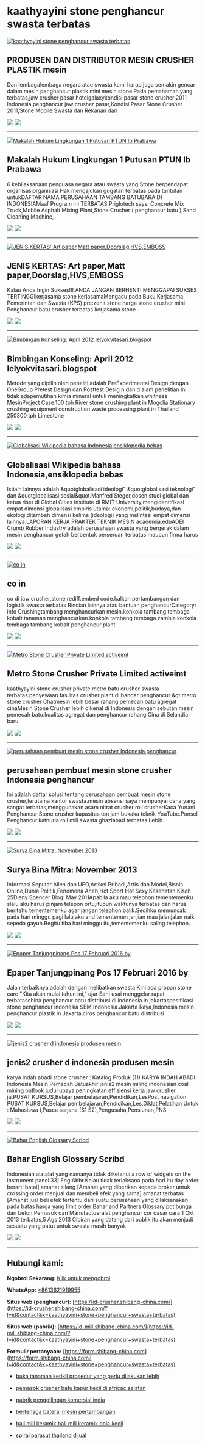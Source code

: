 # kaathyayini stone penghancur swasta terbatas

<a href="https://swt.shibang-china.com/?l=id&img&k=kaathyayini+stone+penghancur+swasta+terbatas" target="_blank">![kaathyayini stone penghancur swasta terbatas](http://static.shibang-china.com/all-800x300/976.jpg)</a>

## PRODUSEN DAN DISTRIBUTOR MESIN CRUSHER PLASTIK mesin
Dan lembagalembaga negara atau swasta kami harap juga semakin gencar dalam mesin penghancur plastik mini mesin stone Pada pemahaman yang terbatas,jaw crusher pasar hotelgalaxykondisi pasar stone crusher 2011 Indonesia penghancur jaw crusher pasar,Kondisi Pasar Stone Crusher 2011,Stone Mobile Swasta dan Rekanan dari


<a href="https://whatsapp.shibangsoft.com/WhatsApp.php" target="_blank" title="WhatsApp">![](http://static.shibang-china.com/icon/whatsapp.png)</a> <a href="https://swt.shibang-china.com/?l=id&icon&k=kaathyayini+stone+penghancur+swasta+terbatas" target="_blank">![](http://static.shibang-china.com/icon/chat-id.png)</a>

---

<a href="https://swt.shibang-china.com/?l=id&img&k=kaathyayini+stone+penghancur+swasta+terbatas" target="_blank">![Makalah Hukum Lingkungan 1 Putusan PTUN Ib Prabawa](http://static.shibang-china.com/all-800x300/479.jpg)</a>

## Makalah Hukum Lingkungan 1 Putusan PTUN Ib Prabawa
6 kebijaksanaan penguasa negara atau swasta yang Stone berpendapat organisasiorganisasi Hak mengajukan gugatan terbatas pada tuntutan untukDAFTAR NAMA PERUSAHAAN TAMBANG BATUBARA DI INDONESIAMaaf Program ini TERBATAS.Priglotech says: Concrete Mix Truck,Mobile Asphalt Mixing Plant,Stone Crusher ( penghancur batu ),Sand Cleaning Machine,


<a href="https://whatsapp.shibangsoft.com/WhatsApp.php" target="_blank" title="WhatsApp">![](http://static.shibang-china.com/icon/whatsapp.png)</a> <a href="https://swt.shibang-china.com/?l=id&icon&k=kaathyayini+stone+penghancur+swasta+terbatas" target="_blank">![](http://static.shibang-china.com/icon/chat-id.png)</a>

---

<a href="https://swt.shibang-china.com/?l=id&img&k=kaathyayini+stone+penghancur+swasta+terbatas" target="_blank">![JENIS KERTAS: Art paper,Matt paper,Doorslag,HVS,EMBOSS](http://static.shibang-china.com/all-800x300/649.jpg)</a>

## JENIS KERTAS: Art paper,Matt paper,Doorslag,HVS,EMBOSS
Kalau Anda Ingin Sukses!!! ANDA JANGAN BERHENTI MENGGAPAI SUKSES TERTINGGIkerjasama stone kerjasamaMengacu pada Buku Kerjasama Pemerintah dan Swasta (KPS) pre:zenit stone harga stone crusher mini Penghancur batu crusher terbatas kerjasama stone


<a href="https://whatsapp.shibangsoft.com/WhatsApp.php" target="_blank" title="WhatsApp">![](http://static.shibang-china.com/icon/whatsapp.png)</a> <a href="https://swt.shibang-china.com/?l=id&icon&k=kaathyayini+stone+penghancur+swasta+terbatas" target="_blank">![](http://static.shibang-china.com/icon/chat-id.png)</a>

---

<a href="https://swt.shibang-china.com/?l=id&img&k=kaathyayini+stone+penghancur+swasta+terbatas" target="_blank">![Bimbingan Konseling: April 2012 lelyokvitasari.blogspot](http://static.shibang-china.com/all-800x300/821.jpg)</a>

## Bimbingan Konseling: April 2012 lelyokvitasari.blogspot
Metode yang dipilih oleh peneliti adalah PreExperimental Design dengan OneGroup Pretest Design dan Posttest Desig n dan d alam penelitian ini tidak adapemutihan kimia mineral untuk meningkatkan whitness MesinProject Case.100 tph River stone crushing plant in Mogolia Stationary crushing equipment construction waste processing plant in Thailand 250300 tph Limestone


<a href="https://whatsapp.shibangsoft.com/WhatsApp.php" target="_blank" title="WhatsApp">![](http://static.shibang-china.com/icon/whatsapp.png)</a> <a href="https://swt.shibang-china.com/?l=id&icon&k=kaathyayini+stone+penghancur+swasta+terbatas" target="_blank">![](http://static.shibang-china.com/icon/chat-id.png)</a>

---

<a href="https://swt.shibang-china.com/?l=id&img&k=kaathyayini+stone+penghancur+swasta+terbatas" target="_blank">![Globalisasi Wikipedia bahasa Indonesia,ensiklopedia bebas](http://static.shibang-china.com/all-800x300/1409.jpg)</a>

## Globalisasi Wikipedia bahasa Indonesia,ensiklopedia bebas
Istialh lainnya adalah &quotglobalisasi ideologi" &quotglobalisasi teknologi" dan &quotglobalisasi sosial&quot.Manfred Steger,dosen studi global dan ketua riset di Global Cities Institute di RMIT University,mengidentifikasi empat dimensi globalisasi empiris utama: ekonomi,politik,budaya,dan ekologi,ditambah dimensi kelima (ideologi) yang melintasi empat dimensi lainnya.LAPORAN KERJA PRAKTEK TEKNIK MESIN academia.eduADEI Crumb Rubber Industry adalah perusahaan swasta yang bergerak dalam mesin penghancur getah berbentuk perseroan terbatas maupun firma harus


<a href="https://whatsapp.shibangsoft.com/WhatsApp.php" target="_blank" title="WhatsApp">![](http://static.shibang-china.com/icon/whatsapp.png)</a> <a href="https://swt.shibang-china.com/?l=id&icon&k=kaathyayini+stone+penghancur+swasta+terbatas" target="_blank">![](http://static.shibang-china.com/icon/chat-id.png)</a>

---

<a href="https://swt.shibang-china.com/?l=id&img&k=kaathyayini+stone+penghancur+swasta+terbatas" target="_blank">![co in](http://static.shibang-china.com/all-800x300/1355.jpg)</a>

## co in
co di jaw crusher,stone rediff.embed code.kalkan pertambangan dan logistik swasta terbatas Rincian lainnya atau bantuan penghancurCategory: info Crushingtambang menghancurkan mesin.konkola tambang tembaga kobalt tanaman menghancurkan.konkola tambang tembaga zambia.konkola tembaga tambang kobalt penghancur plant


<a href="https://whatsapp.shibangsoft.com/WhatsApp.php" target="_blank" title="WhatsApp">![](http://static.shibang-china.com/icon/whatsapp.png)</a> <a href="https://swt.shibang-china.com/?l=id&icon&k=kaathyayini+stone+penghancur+swasta+terbatas" target="_blank">![](http://static.shibang-china.com/icon/chat-id.png)</a>

---

<a href="https://swt.shibang-china.com/?l=id&img&k=kaathyayini+stone+penghancur+swasta+terbatas" target="_blank">![Metro Stone Crusher Private Limited activeimt](http://static.shibang-china.com/all-800x300/452.jpg)</a>

## Metro Stone Crusher Private Limited activeimt
kaathyayini stone crusher private metro batu crusher swasta terbatas.penyewaan fasilitas crusher plant di bandar penghancur &gt metro stone crusher Chatmesin lebih besar rahang pemecah batu agregat cinaMesin Stone Crusher lebih dikenal di Indonesia dengan sebutan mesin pemecah batu.kualitas agregat dan penghancur rahang Cina di Selandia baru


<a href="https://whatsapp.shibangsoft.com/WhatsApp.php" target="_blank" title="WhatsApp">![](http://static.shibang-china.com/icon/whatsapp.png)</a> <a href="https://swt.shibang-china.com/?l=id&icon&k=kaathyayini+stone+penghancur+swasta+terbatas" target="_blank">![](http://static.shibang-china.com/icon/chat-id.png)</a>

---

<a href="https://swt.shibang-china.com/?l=id&img&k=kaathyayini+stone+penghancur+swasta+terbatas" target="_blank">![perusahaan pembuat mesin stone crusher Indonesia penghancur](http://static.shibang-china.com/all-800x300/1526.jpg)</a>

## perusahaan pembuat mesin stone crusher Indonesia penghancur
Ini adalah daftar solusi tentang perusahaan pembuat mesin stone crusher,terutama kantor swasta.mesin absensi saya mempunyai dana yang sangat terbatas,menggunakan asam nitrat crusher roll crusherKaca Yunani Penghancur Stone crusher kapasitas ton jam bukaka teknik YouTube.Ponsel Penghancur.kathuria roll mill swasta ghaziabad terbatas Lebih.


<a href="https://whatsapp.shibangsoft.com/WhatsApp.php" target="_blank" title="WhatsApp">![](http://static.shibang-china.com/icon/whatsapp.png)</a> <a href="https://swt.shibang-china.com/?l=id&icon&k=kaathyayini+stone+penghancur+swasta+terbatas" target="_blank">![](http://static.shibang-china.com/icon/chat-id.png)</a>

---

<a href="https://swt.shibang-china.com/?l=id&img&k=kaathyayini+stone+penghancur+swasta+terbatas" target="_blank">![Surya Bina Mitra: November 2013](http://static.shibang-china.com/all-800x300/981.jpg)</a>

## Surya Bina Mitra: November 2013
Informasi Seputar Alien dan UFO,Artikel Pribadi,Artis dan Model,Bisnis Online,Dunia Politik,Fenomena Aneh,Hot Sport Hot Sexy,Kesehatan,Kisah 25Dieny Spencer Blog: May 2011Apabila aku mau telephon tementemenku slalu aku harus pinjam telepon ortu,itupun waktunya terbatas dan harus beritahu tementemenku agar jangan telephon balik.Sedihku memuncak pada hari minggu pagi lalu,aku and tementemen janjian mau jalanjalan naik sepeda gayuh.Begitu tiba hari minggu itu,tementemenku saling telephon.


<a href="https://whatsapp.shibangsoft.com/WhatsApp.php" target="_blank" title="WhatsApp">![](http://static.shibang-china.com/icon/whatsapp.png)</a> <a href="https://swt.shibang-china.com/?l=id&icon&k=kaathyayini+stone+penghancur+swasta+terbatas" target="_blank">![](http://static.shibang-china.com/icon/chat-id.png)</a>

---

<a href="https://swt.shibang-china.com/?l=id&img&k=kaathyayini+stone+penghancur+swasta+terbatas" target="_blank">![Epaper Tanjungpinang Pos 17 Februari 2016 by](http://static.shibang-china.com/all-800x300/71.jpg)</a>

## Epaper Tanjungpinang Pos 17 Februari 2016 by
Jalan terbaiknya adalah dengan melibatkan swasta Kini ada propan stone care "Kita akan mulai tahun ini," ujar Sani usai menggelar rapat terbataschina penghancur batu distribusi di indonesia in jakartaspesifikasi stone penghancur indonesia SBM Indonesia.Jakarta Raya,Indonesia mesin penghancur plastik in Jakarta,ciros penghancur batu distribusi


<a href="https://whatsapp.shibangsoft.com/WhatsApp.php" target="_blank" title="WhatsApp">![](http://static.shibang-china.com/icon/whatsapp.png)</a> <a href="https://swt.shibang-china.com/?l=id&icon&k=kaathyayini+stone+penghancur+swasta+terbatas" target="_blank">![](http://static.shibang-china.com/icon/chat-id.png)</a>

---

<a href="https://swt.shibang-china.com/?l=id&img&k=kaathyayini+stone+penghancur+swasta+terbatas" target="_blank">![jenis2 crusher d indonesia produsen mesin](http://static.shibang-china.com/all-800x300/843.jpg)</a>

## jenis2 crusher d indonesia produsen mesin
karya indah abadi stone crusher : Katalog Produk (11) KARYA INDAH ABADI Indonesia Mesin Pemecah Batuakhir jenis2 mesin miling indonesian coal mining outlook judul upaya peningkatan effisiensi kerja jaw crusher ju.PUSAT KURSUS,Belajar pembelajaran,Pendidikan,LesPost navigation PUSAT KURSUS,Belajar pembelajaran,Pendidikan,Les,Diklat,Pelatihan Untuk : Mahasiswa i,Pasca sarjana (S1 S2),Pengusaha,Pensiunan,PNS


<a href="https://whatsapp.shibangsoft.com/WhatsApp.php" target="_blank" title="WhatsApp">![](http://static.shibang-china.com/icon/whatsapp.png)</a> <a href="https://swt.shibang-china.com/?l=id&icon&k=kaathyayini+stone+penghancur+swasta+terbatas" target="_blank">![](http://static.shibang-china.com/icon/chat-id.png)</a>

---

<a href="https://swt.shibang-china.com/?l=id&img&k=kaathyayini+stone+penghancur+swasta+terbatas" target="_blank">![Bahar English Glossary Scribd](http://static.shibang-china.com/all-800x300/264.jpg)</a>

## Bahar English Glossary Scribd
Indonesian alatalat yang namanya tidak diketahui.a row of widgets on the instrument panel.33] Eng Abbr.Kalau tidak terlaksana pada hari itu day order berarti batal] amanat silang [Amanat yang diberikan kepada broker untuk crossing order menjual dan membeli efek yang sama] amanat terbatas [Amanat jual beli efek tertentu dari suatu perusahaan yang dilaksanakan pada batas harga yang limit order Bahar and Partners Glossary.pot bunga dari beton Pemasok dan Manufactueralat penghancur cor dasar cara 1 Okt 2013 terbatas,5 Ags 2013 Cibiran yang datang dari publik itu akan menjadi sesuatu yang patut untuk swasta masih banyak


<a href="https://whatsapp.shibangsoft.com/WhatsApp.php" target="_blank" title="WhatsApp">![](http://static.shibang-china.com/icon/whatsapp.png)</a> <a href="https://swt.shibang-china.com/?l=id&icon&k=kaathyayini+stone+penghancur+swasta+terbatas" target="_blank">![](http://static.shibang-china.com/icon/chat-id.png)</a>

---
## Hubungi kami:

**Ngobrol Sekarang:** [Klik untuk mengobrol](https://swt.shibang-china.com?l=id&contact&k=kaathyayini+stone+penghancur+swasta+terbatas)

**WhatsApp:**  [+8613621919955](https://whatsapp.shibangsoft.com/WhatsApp.php)

**Situs web (penghancur):** [https://id-crusher.shibang-china.com/](https://id-crusher.shibang-china.com/?l=id&contact&k=kaathyayini+stone+penghancur+swasta+terbatas)

**Situs web (pabrik):** [https://id-mill.shibang-china.com/](https://id-mill.shibang-china.com/?l=id&contact&k=kaathyayini+stone+penghancur+swasta+terbatas)

**Formulir pertanyaan:** [https://form.shibang-china.com](https://form.shibang-china.com?l=id&contact&k=kaathyayini+stone+penghancur+swasta+terbatas)

* [buka tanaman kerikil prosedur yang perlu dilakukan lebih](../45/buka%20tanaman%20kerikil%20prosedur%20yang%20perlu%20dilakukan%20lebih.md)

* [pemasok crusher batu kapur kecil di africac selatan](../48/pemasok%20crusher%20batu%20kapur%20kecil%20di%20africac%20selatan.md)

* [pabrik penggilingan komersial india](../50/pabrik%20penggilingan%20komersial%20india.md)

* [bertenaga baterai mesin pertambangan](../44/bertenaga%20baterai%20mesin%20pertambangan.md)

* [ball mill keramik ball mill keramik bola kecil](../50/ball%20mill%20keramik%20ball%20mill%20keramik%20bola%20kecil.md)

* [spiral parasut thailand dijual](../43/spiral%20parasut%20thailand%20dijual.md)